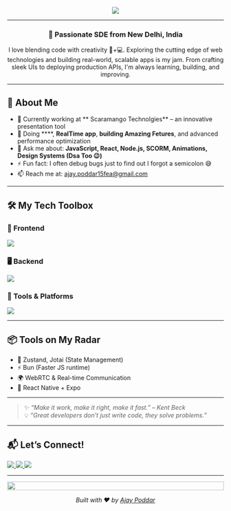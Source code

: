  
  
<!-- Header -->
<p align="center">
  <img src="https://readme-typing-svg.demolab.com?font=Fira+Code&size=24&duration=3000&pause=1000&color=F57C00&center=true&vCenter=true&width=450&lines=Hi+%F0%9F%91%8B%2C+I'm+Ajay+Poddar;Full-Stack+Web+Developer;Creative+Technologist+%26+Problem+Solver;Let's+Build+Something+Awesome+Together!">
</p>

---

<h3 align="center">🚀 Passionate SDE from New Delhi, India</h3>

<p align="center">
I love blending code with creativity 🧠+💻. Exploring the cutting edge of web technologies and building real-world, scalable apps is my jam.
From crafting sleek UIs to deploying production APIs, I'm always learning, building, and improving.
</p>

---

## 🧠 About Me

- 🔭 Currently working at ** Scaramango Technolgies** – an innovative presentation tool  
- 🌱 Doing ****, **RealTime app**, **building Amazing Fetures**, and advanced performance optimization  
- 💬 Ask me about: **JavaScript, React, Node.js, SCORM, Animations, Design Systems (Dsa Too 😉)**  
- ⚡ Fun fact: I often debug bugs just to find out I forgot a semicolon 😅  
- 📫 Reach me at: [ajay.poddar15fea@gmail.com](mailto:ajay.poddar15fea@gmail.com)  

---

## 🛠️ My Tech Toolbox

### 🧩 Frontend
<p>
  <img src="https://skillicons.dev/icons?i=js,ts,react,nextjs,tailwind,materialui,html,css" />
</p>

### 🖥️ Backend
<p>
  <img src="https://skillicons.dev/icons?i=nodejs,express,mongodb,mysql,postgresql" />
</p>

### 🧰 Tools & Platforms
<p>
  <img src="https://skillicons.dev/icons?i=git,github,vscode,postman,figma,docker,linux" />
</p>

---


## 📦 Tools on My Radar

- 🧠 Zustand, Jotai (State Management)
- ⚡ Bun (Faster JS runtime)
- 🌍 WebRTC & Real-time Communication
- 📱 React Native + Expo


---

 
 

> ✨ *“Make it work, make it right, make it fast.” – Kent Beck*  
> 💡 *“Great developers don’t just write code, they solve problems.”*

---

## 📬 Let’s Connect!

<p align="left">
  <a href="https://linkedin.com/in/ajaypoddar1" target="_blank">
    <img src="https://img.shields.io/badge/LinkedIn-blue?style=flat-square&logo=linkedin" />
  </a>
  <a href="mailto:ajay.poddar15fea@gmail.com" target="_blank">
    <img src="https://img.shields.io/badge/Gmail-red?style=flat-square&logo=gmail&logoColor=white" />
  </a>
  <a href="https://myportfolioajay.vercel.app/" target="_blank">
    <img src="https://img.shields.io/badge/Portfolio-grey?style=flat-square&logo=vercel" />
  </a>
</p>

---

<p align="center">
  <img src="https://i.imgur.com/dBaSKWF.gif" height="20" width="100%">
</p>
<p align="center"><em>Built with ❤️ by <a href="https://myportfolioajay.vercel.app/">Ajay Poddar</a></em></p>
